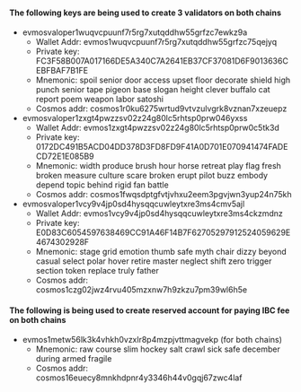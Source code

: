 #### The following keys are being used to create 3 validators on both chains

- evmosvaloper1wuqvcpuunf7r5rg7xutqddhw55grfzc7ewkz9a
    + Wallet Addr: evmos1wuqvcpuunf7r5rg7xutqddhw55grfzc75qejyq
    + Private key: FC3F58B007A017166DE5A340C7A2641EB37CF37081D6F9013636CEBFBAF7B1FE
    + Mnemonic: spoil senior door access upset floor decorate shield high punch senior tape pigeon base slogan height clever buffalo cat report poem weapon labor satoshi
    + Cosmos addr: cosmos1r0ku6275wrtud9vtvzulvgrk8vznan7xzeuepz
- evmosvaloper1zxgt4pwzzsv02z24g80lc5rhtsp0prw046yxss
    + Wallet Addr: evmos1zxgt4pwzzsv02z24g80lc5rhtsp0prw0c5tk3d
    + Private key: 0172DC491B5ACD04DD378D3FD8FD9F41A0D701E070941474FADECD72E1E085B9
    + Mnemonic: width produce brush hour horse retreat play flag fresh broken measure culture scare broken erupt pilot buzz embody depend topic behind rigid fan battle
    + Cosmos addr: cosmos1fwqsdptgfvtjvhxu2eem3pgvjwn3yup24n75kh
- evmosvaloper1vcy9v4jp0sd4hysqqcuwleytxre3ms4cmv5ajl
    + Wallet Addr: evmos1vcy9v4jp0sd4hysqqcuwleytxre3ms4ckzmdnz
    + Private key: E0D83C6054597638469CC91A46F14B7F62705297912524059629E4674302928F
    + Mnemonic: stage grid emotion thumb safe myth chair dizzy beyond casual select polar hover retire master neglect shift zero trigger section token replace truly father
    + Cosmos addr: cosmos1czg02jwz4rvu405mzxnw7h9zkzu7pm39wl6h5e

#### The following is being used to create reserved account for paying IBC fee on both chains
- evmos1metw56lk3k4vhkh0vzxlr8p4mzpjvttmagvekp (for both chains)
    + Mnemonic: raw course slim hockey salt crawl sick safe december during armed fragile
    + Cosmos addr: cosmos16euecy8mnkhdpnr4y3346h44v0gqj67zwc4laf